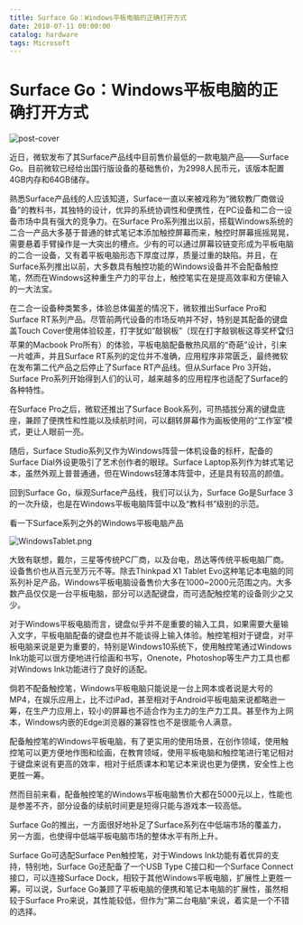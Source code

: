```yaml
---
title: Surface Go：Windows平板电脑的正确打开方式
date: 2018-07-11 00:00:00
catalog: hardware
tags: Microsoft
---
```


# Surface Go：Windows平板电脑的正确打开方式

![post-cover](https://i.loli.net/2018/07/22/5b544a79e4c39.jpg)

近日，微软发布了其Surface产品线中目前售价最低的一款电脑产品——Surface Go。目前微软已经给出国行版设备的基础售价，为2998人民币元，该版本配置4GB内存和64GB储存。

熟悉Surface产品线的人应该知道，Surface一直以来被戏称为“微软教厂商做设备”的教科书，其独特的设计，优异的系统协调性和便携性，在PC设备和二合一设备市场中具有强大的竞争力。在Surface Pro系列推出以前，搭载Windows系统的二合一产品大多基于普通的蚌式笔记本添加触控屏幕而来，触控时屏幕摇摇晃晃，需要悬着手臂操作是一大突出的槽点。少有的可以通过屏幕铰链变形成为平板电脑的二合一设备，又有着平板电脑形态下厚度过厚，质量过重的缺陷。并且，在Surface系列推出以前，大多数具有触控功能的Windows设备并不会配备触控笔，然而在Windows这种重生产力的平台上，触控笔实在是提高效率和方便输入的一大法宝。

在二合一设备种类繁多，体验总体偏差的情况下，微软推出Surface Pro和Surface RT系列产品。尽管前两代设备的市场反响并不好，特别是其配备的键盘盖Touch Cover使用体验较差，打字犹如“敲钢板”（现在打字敲钢板这尊奖杯🏆归苹果的Macbook Pro所有）的体验，平板电脑配备散热风扇的“奇葩”设计，引来一片嘘声，并且Surface RT系列的定位并不准确，应用程序非常匮乏，最终微软在发布第二代产品之后停止了Surface RT产品线。但从Surface Pro 3开始，Surface Pro系列开始得到人们的认可，越来越多的应用程序也适配了Surface的各种特性。

在Surface Pro之后，微软还推出了Surface Book系列，可热插拔分离的键盘底座，兼顾了便携性和性能以及续航时间，可以翻转屏幕作为画板使用的“工作室”模式，更让人眼前一亮。

随后，Surface Studio系列又作为Windows阵营一体机设备的标杆，配备的Surface Dial外设更吸引了艺术创作者的眼球。Surface Laptop系列作为蚌式笔记本，虽然外观上普普通通，但在Windows轻薄本阵营中，还是具有较高的颜值。

回到Surface Go，纵观Surface产品线，我们可以认为，Surface Go是Surface 3的一次升级，也是在Windows平板电脑阵营中以及“教科书”级别的示范。

看一下Surface系列之外的Windows平板电脑产品

![WindowsTablet.png](https://i.loli.net/2018/07/22/5b544a77aaa58.png)

大致有联想，戴尔，三星等传统PC厂商，以及台电，昂达等传统平板电脑厂商。设备售价也从百元至万元不等。除去Thinkpad X1 Tablet Evo这种笔记本电脑的同系列补足产品，Windows平板电脑设备售价大多在1000~2000元范围之内。大多数产品仅仅是一台平板电脑，部分可以选配键盘，而可选配触控笔的设备则少之又少。

对于Windows平板电脑而言，键盘似乎并不是重要的输入工具，如果需要大量输入文字，平板电脑配备的键盘也并不能谈得上输入体验。触控笔相对于键盘，对平板电脑来说是更为重要的，特别是Windows10系统下，使用触控笔通过Windows Ink功能可以很方便地进行绘画和书写，Onenote，Photoshop等生产力工具也都对Windows Ink功能进行了良好的适配。

倘若不配备触控笔，Windows平板电脑只能说是一台上网本或者说是大号的MP4，在娱乐应用上，比不过iPad，甚至相对于Android平板电脑来说都略逊一筹，在生产力应用上，较小的屏幕也不适合作为主力的生产力工具。甚至作为上网本，Windows内嵌的Edge浏览器的兼容性也不是很能令人满意。

配备触控笔的Windows平板电脑，有了更实用的使用场景，在创作领域，使用触控笔可以更方便地作图和绘画，在教育领域，使用平板电脑和触控笔进行笔记相对于键盘来说有更高的效率，相对于纸质课本和笔记本来说也更为便携，安全性上也更胜一筹。

然而目前来看，配备触控笔的Windows平板电脑售价大都在5000元以上，性能也是参差不齐，部分设备的续航时间更是短得只能与游戏本一较高低。

Surface Go的推出，一方面很好地补足了Surface系列在中低端市场的覆盖力，另一方面，也使得中低端平板电脑市场的整体水平有所上升。

Surface Go可选配Surface Pen触控笔，对于Windows Ink功能有着优异的支持，特别地，Surface Go还配备了一个USB Type C接口和一个Surface Connect接口，可以连接Surface Dock，相较于其他Windows平板电脑，扩展性上更胜一筹。可以说，Surface Go兼顾了平板电脑的便携和笔记本电脑的扩展性，虽然相较于Surface Pro来说，其性能较低，但作为“第二台电脑”来说，着实是一个不错的选择。